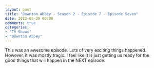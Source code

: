 ```yaml
---
layout: post
title: "Downton Abbey - Season 2 - Episode 7 - Episode Seven"
date: 2012-08-29 00:00
comments: true
categories:
- "TV Shows"
- "Downton Abbey"
---
```


This was an awesome episode. Lots of very exciting things
happened. However, it was mostly tragic. I feel like it is just
getting us ready for the good things that will happen in the NEXT
episode.
